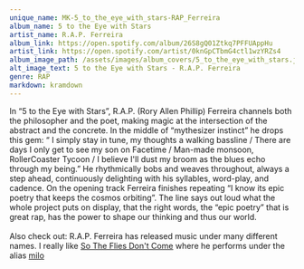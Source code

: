 ```yaml
---
unique_name: MK-5_to_the_eye_with_stars-RAP_Ferreira
album_name: 5 to the Eye with Stars
artist_name: R.A.P. Ferreira
album_link: https://open.spotify.com/album/26S8gQ01Ztkq7PFFUAppHu
artist_link: https://open.spotify.com/artist/0knGpCTbmG4ctl1wzYRZs4
album_image_path: /assets/images/album_covers/5_to_the_eye_with_stars.jpeg
alt_image_text: 5 to the Eye with Stars - R.A.P. Ferreira
genre: RAP
markdown: kramdown
---
```



In “5 to the Eye with Stars”, R.A.P. (Rory Allen Phillip) Ferreira channels both the philosopher and the poet, making magic at the intersection of the abstract and the concrete. In the middle of “mythesizer instinct” he drops this gem: “ I simply stay in tune, my thoughts a walking bassline / There are days I only get to see my son on Facetime / Man-made monsoon, RollerCoaster Tycoon / I believe I'll dust my broom as the blues echo through my being.” He rhythmically bobs and weaves throughout, always a step ahead, continuously delighting with his syllables, word-play, and cadence. On the opening track Ferreira finishes repeating “I know its epic poetry that keeps the cosmos orbiting”. The line says out loud what the whole project puts on display, that the right words, the “epic poetry” that is great rap, has the power to shape our thinking and thus our world. 
<br>
<br>
Also check out: R.A.P. Ferreira has released music under many different names. I really like <a href="https://open.spotify.com/album/45yNkza8JuekpuH6uvThbQ?si=Uvgwx5hNR-CdiMq62dSnIQ" style="mso-line-height-rule: exactly;-ms-text-size-adjust: 100%;-webkit-text-size-adjust: 100%;">So The Flies Don't Come</a> where he performs under the alias <a href="https://open.spotify.com/artist/0J6PhnVD21GSFoJ9HoadLH?si=9x2PZWbnTNygVfN99JFCfw" style="mso-line-height-rule: exactly;-ms-text-size-adjust: 100%;-webkit-text-size-adjust: 100%;">milo</a>
